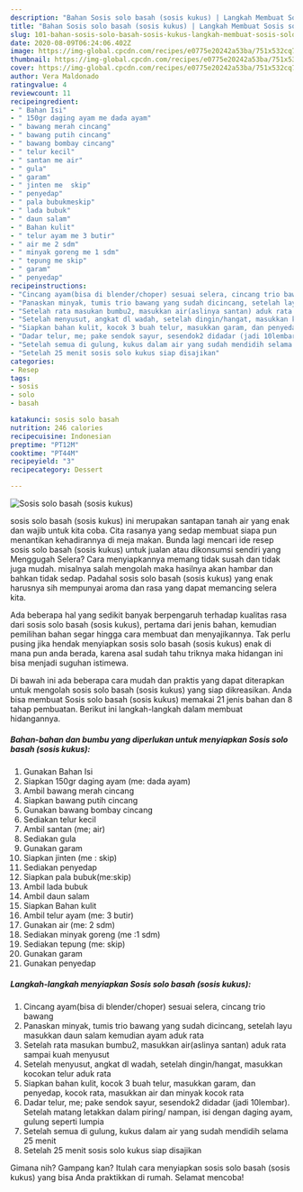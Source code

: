 ```yaml
---
description: "Bahan Sosis solo basah (sosis kukus) | Langkah Membuat Sosis solo basah (sosis kukus) Yang Lezat"
title: "Bahan Sosis solo basah (sosis kukus) | Langkah Membuat Sosis solo basah (sosis kukus) Yang Lezat"
slug: 101-bahan-sosis-solo-basah-sosis-kukus-langkah-membuat-sosis-solo-basah-sosis-kukus-yang-lezat
date: 2020-08-09T06:24:06.402Z
image: https://img-global.cpcdn.com/recipes/e0775e20242a53ba/751x532cq70/sosis-solo-basah-sosis-kukus-foto-resep-utama.jpg
thumbnail: https://img-global.cpcdn.com/recipes/e0775e20242a53ba/751x532cq70/sosis-solo-basah-sosis-kukus-foto-resep-utama.jpg
cover: https://img-global.cpcdn.com/recipes/e0775e20242a53ba/751x532cq70/sosis-solo-basah-sosis-kukus-foto-resep-utama.jpg
author: Vera Maldonado
ratingvalue: 4
reviewcount: 11
recipeingredient:
- " Bahan Isi"
- " 150gr daging ayam me dada ayam"
- " bawang merah cincang"
- " bawang putih cincang"
- " bawang bombay cincang"
- " telur kecil"
- " santan me air"
- " gula"
- " garam"
- " jinten me  skip"
- " penyedap"
- " pala bubukmeskip"
- " lada bubuk"
- " daun salam"
- " Bahan kulit"
- " telur ayam me 3 butir"
- " air me 2 sdm"
- " minyak goreng me 1 sdm"
- " tepung me skip"
- " garam"
- " penyedap"
recipeinstructions:
- "Cincang ayam(bisa di blender/choper) sesuai selera, cincang trio bawang"
- "Panaskan minyak, tumis trio bawang yang sudah dicincang, setelah layu masukkan daun salam kemudian ayam aduk rata"
- "Setelah rata masukan bumbu2, masukkan air(aslinya santan) aduk rata sampai kuah menyusut"
- "Setelah menyusut, angkat dl wadah, setelah dingin/hangat, masukkan kocokan telur aduk rata"
- "Siapkan bahan kulit, kocok 3 buah telur, masukkan garam, dan penyedap, kocok rata, masukkan air dan minyak kocok rata"
- "Dadar telur, me; pake sendok sayur, sesendok2 didadar (jadi 10lembar). Setelah matang letakkan dalam piring/ nampan, isi dengan daging ayam, gulung seperti lumpia"
- "Setelah semua di gulung, kukus dalam air yang sudah mendidih selama 25 menit"
- "Setelah 25 menit sosis solo kukus siap disajikan"
categories:
- Resep
tags:
- sosis
- solo
- basah

katakunci: sosis solo basah 
nutrition: 246 calories
recipecuisine: Indonesian
preptime: "PT12M"
cooktime: "PT44M"
recipeyield: "3"
recipecategory: Dessert

---
```



![Sosis solo basah (sosis kukus)](https://img-global.cpcdn.com/recipes/e0775e20242a53ba/751x532cq70/sosis-solo-basah-sosis-kukus-foto-resep-utama.jpg)


sosis solo basah (sosis kukus) ini merupakan santapan tanah air yang enak dan wajib untuk kita coba. Cita rasanya yang sedap membuat siapa pun menantikan kehadirannya di meja makan.
Bunda lagi mencari ide resep sosis solo basah (sosis kukus) untuk jualan atau dikonsumsi sendiri yang Menggugah Selera? Cara menyiapkannya memang tidak susah dan tidak juga mudah. misalnya salah mengolah maka hasilnya akan hambar dan bahkan tidak sedap. Padahal sosis solo basah (sosis kukus) yang enak harusnya sih mempunyai aroma dan rasa yang dapat memancing selera kita.



Ada beberapa hal yang sedikit banyak berpengaruh terhadap kualitas rasa dari sosis solo basah (sosis kukus), pertama dari jenis bahan, kemudian pemilihan bahan segar hingga cara membuat dan menyajikannya. Tak perlu pusing jika hendak menyiapkan sosis solo basah (sosis kukus) enak di mana pun anda berada, karena asal sudah tahu triknya maka hidangan ini bisa menjadi suguhan istimewa.


Di bawah ini ada beberapa cara mudah dan praktis yang dapat diterapkan untuk mengolah sosis solo basah (sosis kukus) yang siap dikreasikan. Anda bisa membuat Sosis solo basah (sosis kukus) memakai 21 jenis bahan dan 8 tahap pembuatan. Berikut ini langkah-langkah dalam membuat hidangannya.

<!--inarticleads1-->

##### Bahan-bahan dan bumbu yang diperlukan untuk menyiapkan Sosis solo basah (sosis kukus):

1. Gunakan  Bahan Isi
1. Siapkan  150gr daging ayam (me: dada ayam)
1. Ambil  bawang merah cincang
1. Siapkan  bawang putih cincang
1. Gunakan  bawang bombay cincang
1. Sediakan  telur kecil
1. Ambil  santan (me; air)
1. Sediakan  gula
1. Gunakan  garam
1. Siapkan  jinten (me : skip)
1. Sediakan  penyedap
1. Siapkan  pala bubuk(me:skip)
1. Ambil  lada bubuk
1. Ambil  daun salam
1. Siapkan  Bahan kulit
1. Ambil  telur ayam (me: 3 butir)
1. Gunakan  air (me: 2 sdm)
1. Sediakan  minyak goreng (me :1 sdm)
1. Sediakan  tepung (me: skip)
1. Gunakan  garam
1. Gunakan  penyedap




<!--inarticleads2-->

##### Langkah-langkah menyiapkan Sosis solo basah (sosis kukus):

1. Cincang ayam(bisa di blender/choper) sesuai selera, cincang trio bawang
1. Panaskan minyak, tumis trio bawang yang sudah dicincang, setelah layu masukkan daun salam kemudian ayam aduk rata
1. Setelah rata masukan bumbu2, masukkan air(aslinya santan) aduk rata sampai kuah menyusut
1. Setelah menyusut, angkat dl wadah, setelah dingin/hangat, masukkan kocokan telur aduk rata
1. Siapkan bahan kulit, kocok 3 buah telur, masukkan garam, dan penyedap, kocok rata, masukkan air dan minyak kocok rata
1. Dadar telur, me; pake sendok sayur, sesendok2 didadar (jadi 10lembar). Setelah matang letakkan dalam piring/ nampan, isi dengan daging ayam, gulung seperti lumpia
1. Setelah semua di gulung, kukus dalam air yang sudah mendidih selama 25 menit
1. Setelah 25 menit sosis solo kukus siap disajikan




Gimana nih? Gampang kan? Itulah cara menyiapkan sosis solo basah (sosis kukus) yang bisa Anda praktikkan di rumah. Selamat mencoba!

